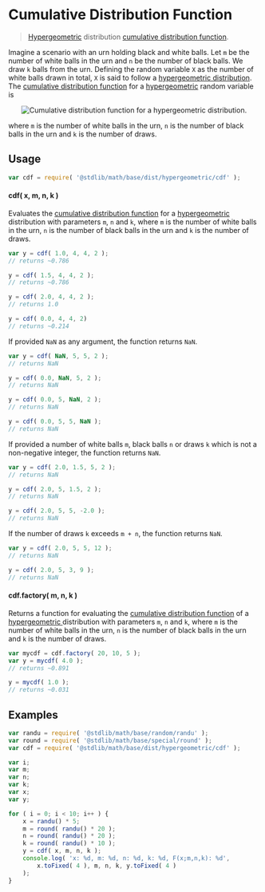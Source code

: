 Cumulative Distribution Function
===

> [Hypergeometric][hypergeometric] distribution [cumulative distribution function][cdf].

<section class="intro">

Imagine a scenario with an urn holding black and white balls. Let `m` be the number of white balls in the urn and `n` be the number of black balls. We draw `k` balls from the urn. Defining the random variable `X` as the number of white balls drawn in total, `X` is said to follow a [hypergeometric distribution][hypergeometric]. The [cumulative distribution function][cdf] for a [hypergeometric][hypergeometric] random variable is

<!-- <equation class="equation" label="eq:cdf" align="center" raw="F(x;m,n,k) =\sum_{i=0}^{\lfloor x \rfloor} \frac{{m \choose i}{n \choose k-i}}{{m+n \choose k}}" alt="Cumulative distribution function for a hypergeometric distribution."> -->

<div class="equation" align="center" data-raw-text="F(x;m,n,k) =\sum_{i=0}^{\lfloor x \rfloor} \frac{{m \choose i}{n \choose k-i}}{{m+n \choose k}}" data-equation="eq:cdf">
    <img src="" alt="Cumulative distribution function for a hypergeometric distribution.">
    <br>
</div>

<!-- </equation> -->

where `m` is the number of white balls in the urn, `n` is the number of black balls in the urn and `k` is the number of draws.

</section>

<!-- /.intro -->

<section class="usage">

## Usage
``` javascript
var cdf = require( '@stdlib/math/base/dist/hypergeometric/cdf' );
```

#### cdf( x, m, n, k )

Evaluates the [cumulative distribution function][cdf] for a [hypergeometric ][hypergeometric] distribution with parameters `m`, `n` and `k`, where
`m` is the number of white balls in the urn, `n` is the number of black balls in the urn and `k` is the number of draws.

``` javascript
var y = cdf( 1.0, 4, 4, 2 );
// returns ~0.786

y = cdf( 1.5, 4, 4, 2 );
// returns ~0.786

y = cdf( 2.0, 4, 4, 2 );
// returns 1.0

y = cdf( 0.0, 4, 4, 2)
// returns ~0.214
```

If provided `NaN` as any argument, the function returns `NaN`.

``` javascript
var y = cdf( NaN, 5, 5, 2 );
// returns NaN

y = cdf( 0.0, NaN, 5, 2 );
// returns NaN

y = cdf( 0.0, 5, NaN, 2 );
// returns NaN

y = cdf( 0.0, 5, 5, NaN );
// returns NaN
```

If provided a number of white balls `m`, black balls `n` or draws `k` which is not a non-negative integer, the function returns `NaN`.

``` javascript
var y = cdf( 2.0, 1.5, 5, 2 );
// returns NaN

y = cdf( 2.0, 5, 1.5, 2 );
// returns NaN

y = cdf( 2.0, 5, 5, -2.0 );
// returns NaN
```

If the number of draws `k` exceeds `m + n`, the function returns `NaN`.

``` javascript
var y = cdf( 2.0, 5, 5, 12 );
// returns NaN

y = cdf( 2.0, 5, 3, 9 );
// returns NaN
```

#### cdf.factory( m, n, k )

Returns a function for evaluating the [cumulative distribution function][cdf] of a [hypergeometric ][hypergeometric] distribution with parameters `m`, `n` and `k`, where `m` is the number of white balls in the urn, `n` is the number of black balls in the urn and `k` is the number of draws.

``` javascript
var mycdf = cdf.factory( 20, 10, 5 );
var y = mycdf( 4.0 );
// returns ~0.891

y = mycdf( 1.0 );
// returns ~0.031
```

</section>

<!-- /.usage -->

<section class="examples">

## Examples

``` javascript
var randu = require( '@stdlib/math/base/random/randu' );
var round = require( '@stdlib/math/base/special/round' );
var cdf = require( '@stdlib/math/base/dist/hypergeometric/cdf' );

var i;
var m;
var n;
var k;
var x;
var y;

for ( i = 0; i < 10; i++ ) {
    x = randu() * 5;
    m = round( randu() * 20 );
    n = round( randu() * 20 );
    k = round( randu() * 10 );
    y = cdf( x, m, n, k );
    console.log( 'x: %d, m: %d, n: %d, k: %d, F(x;m,n,k): %d',
        x.toFixed( 4 ), m, n, k, y.toFixed( 4 )
    );
}
```

</section>

<!-- /.examples -->


<section class="links">

[cdf]: https://en.wikipedia.org/wiki/Cumulative_distribution_function
[hypergeometric]: https://en.wikipedia.org/wiki/hypergeometric_distribution

</section>

<!-- /.links -->
